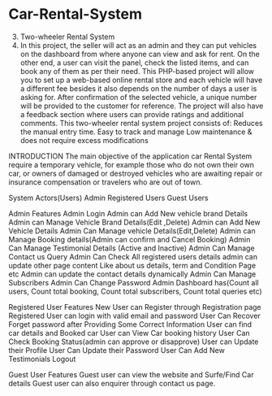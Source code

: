# Car-Rental-System

3. Two-wheeler Rental System 
4. In this project, the seller will act as an admin and they can put vehicles on the dashboard from where anyone can view and ask for rent. On the other end, a user can visit the panel, check the listed items, and can book any of them as per their need. This PHP-based project will allow you to set up a web-based online rental store and each vehicle will have a different fee besides it also depends on the number of days a user is asking for. After confirmation of the selected vehicle, a unique number will be provided to the customer for reference.  The project will also have a feedback section where users can provide ratings and additional comments. This two-wheeler rental system project consists of:  Reduces the manual entry time. Easy to track and manage Low maintenance & does not require excess modifications





INTRODUCTION
The main objective of the application car Rental System require a temporary vehicle, for example those who do not own their own car, or owners of damaged or destroyed vehicles who are awaiting repair or insurance compensation or travelers who are out of town.



System Actors(Users)
Admin
Registered Users
Guest Users


Admin Features
Admin Login
Admin can Add New vehicle brand Details
Admin can Manage Vehicle Brand Details(Edit ,Delete)
Admin can Add New Vehicle Details
Admin Can Manage vehicle Details(Edit,Delete)
Admin can Manage Booking details(Admin can confirm and Cancel Booking)
Admin Can Manage Testimonial Details (Active and Inactive)
Admin Can Manage Contact us Query
Admin Can Check All registered users details
admin can update other page content Like about us details, term and Condition Page etc
Admin can update the contact details dynamically
Admin Can Manage Subscribers
Admin Can Change Password
Admin Dashboard has(Count all users, Count total booking, Count total subscribers, Count total queries etc)


Registered User Features
New User can Register through Registration page
Registered User can login with valid email and password
User Can Recover Forget password after Providing Some Correct Information
User can find car details and Booked car
User can View Car booking history
User Can Check Booking Status(admin can approve or disapprove)
User can Update their Profile
User Can Update their Password
User Can Add New Testimonials
Logout


Guest User Features
Guest user can view the website and Surfe/Find Car details
Guest user can also enquirer through contact us page.

